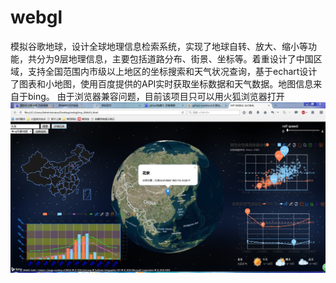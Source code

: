 # webgl
模拟谷歌地球，设计全球地理信息检索系统，实现了地球自转、放大、缩小等功能，共分为9层地理信息，主要包括道路分布、街景、坐标等。着重设计了中国区域，支持全国范围内市级以上地区的坐标搜索和天气状况查询，基于echart设计了图表和小地图，使用百度提供的API实时获取坐标数据和天气数据。地图信息来自于bing。
由于浏览器兼容问题，目前该项目只可以用火狐浏览器打开
![image](https://github.com/fanguannan0706/webgl/blob/master/screenshot.jpg)
